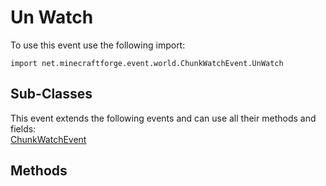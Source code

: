 # Un Watch

To use this event use the following import:
```groovy:no-line-numbers
import net.minecraftforge.event.world.ChunkWatchEvent.UnWatch
```

## Sub-Classes
This event extends the following events and can use all their methods and fields: <br>
[ChunkWatchEvent](index.md)

## Methods
